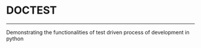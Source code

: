 # DOCTEST
---------

Demonstrating the functionalities of test driven process of development in python
